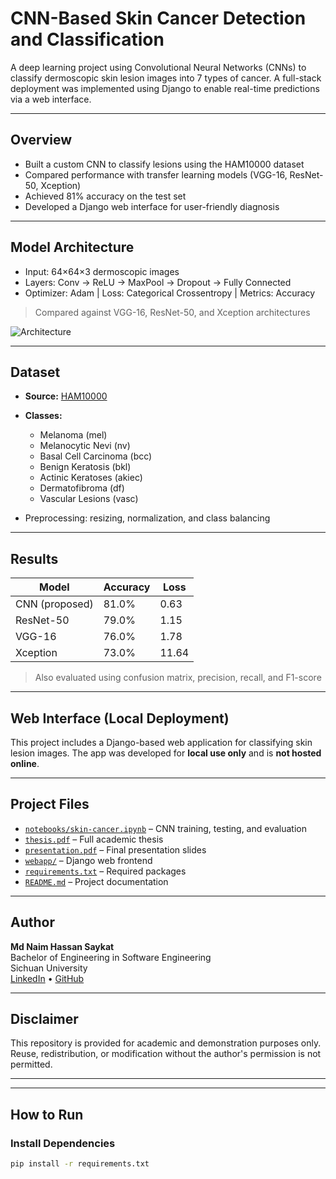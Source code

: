 # CNN-Based Skin Cancer Detection and Classification

A deep learning project using Convolutional Neural Networks (CNNs) to classify dermoscopic skin lesion images into 7 types of cancer. A full-stack deployment was implemented using Django to enable real-time predictions via a web interface.

---

## Overview

- Built a custom CNN to classify lesions using the HAM10000 dataset  
- Compared performance with transfer learning models (VGG-16, ResNet-50, Xception)  
- Achieved 81% accuracy on the test set  
- Developed a Django web interface for user-friendly diagnosis  

---

## Model Architecture

- Input: 64×64×3 dermoscopic images  
- Layers: Conv → ReLU → MaxPool → Dropout → Fully Connected  
- Optimizer: Adam | Loss: Categorical Crossentropy | Metrics: Accuracy  

> Compared against VGG-16, ResNet-50, and Xception architectures  

![Architecture](./static/model_diagram.png)

---

## Dataset

- **Source:** [HAM10000](https://www.kaggle.com/datasets/kmader/skin-cancer-mnist-ham10000)  
- **Classes:**
  - Melanoma (mel)
  - Melanocytic Nevi (nv)
  - Basal Cell Carcinoma (bcc)
  - Benign Keratosis (bkl)
  - Actinic Keratoses (akiec)
  - Dermatofibroma (df)
  - Vascular Lesions (vasc)

- Preprocessing: resizing, normalization, and class balancing

---

## Results

| Model         | Accuracy | Loss   |
|---------------|----------|--------|
| CNN (proposed)| 81.0%    | 0.63   |
| ResNet-50     | 79.0%    | 1.15   |
| VGG-16        | 76.0%    | 1.78   |
| Xception      | 73.0%    | 11.64  |

> Also evaluated using confusion matrix, precision, recall, and F1-score

---

## Web Interface (Local Deployment)

This project includes a Django-based web application for classifying skin lesion images. The app was developed for **local use only** and is **not hosted online**.

---

## Project Files

- [`notebooks/skin-cancer.ipynb`](notebooks/skin-cancer.ipynb) – CNN training, testing, and evaluation  
- [`thesis.pdf`](thesis.pdf) – Full academic thesis  
- [`presentation.pdf`](presentation.pdf) – Final presentation slides  
- [`webapp/`](webapp/) – Django web frontend  
- [`requirements.txt`](requirements.txt) – Required packages  
- [`README.md`](README.md) – Project documentation

---

## Author

**Md Naim Hassan Saykat**  
Bachelor of Engineering in Software Engineering  
Sichuan University  
[LinkedIn](https://www.linkedin.com/in/md-naim-hassan-saykat-389b1a212/) • [GitHub](https://github.com/md-naim-hassan-saykat)

---

## Disclaimer

This repository is provided for academic and demonstration purposes only.  
Reuse, redistribution, or modification without the author's permission is not permitted.

---

---

##  How to Run

### Install Dependencies
```bash
pip install -r requirements.txt
